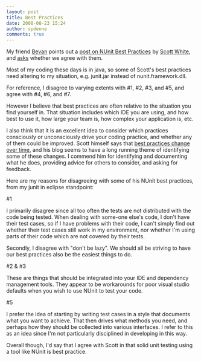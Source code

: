 ```yaml
---
layout: post
title: Best Practices
date: 2008-08-23 15:24
author: spdenne
comments: true
---
```


My friend [Bevan](http://www.nichesoftware.co.nz/) points out a 
[post on NUnit Best Practices](http://scottwhite.blogspot.com/2008/05/nunit-best-practices.html) by 
[Scott White](http://scottwhite.blogspot.com/), and [asks](http://www.nichesoftware.co.nz/2008/08/21/nunit-best-practices.html)
whether we agree with them.
 
<!--more-->

Most of my coding these days is in java, so some of Scott's best practices need altering to my situation, e.g.
junit.jar instead of nunit.framework.dll.
 
For reference, I disagree to varying extents with #1, #2, #3, and #5, and agree with #4, #6, and #7.
 
However I believe that best practices are often relative to the situation you find yourself in. That situation includes
which IDE you are using, and how best to use it, how large your team is, how complex your application is, etc.
 
I also think that it is an excellent idea to consider which practices consciously or unconsciously drive your coding
practice, and whether any of them could be improved. Scott himself says that 
[best practices change over time](http://scottwhite.blogspot.com/2008/07/programming-mantras.html), 
and his blog seems to have a long running theme
of identifying some of these changes. I commend him for identifying and documenting what he does, providing advice for
others to consider, and asking for feedback.
 
Here are my reasons for disagreeing with some of his NUnit best practices, from my junit in eclipse standpoint:
 
\#1
 
I primarily disagree since all too often the tests are not distributed with the code being tested. When dealing with
some-one else's code, I don't have their test cases, so if I have problems with their code, I can't simply find out
whether their test cases still work in my environment, nor whether I'm using parts of their code which are not covered
by their tests.
 
Secondly, I disagree with "don't be lazy". We should all be striving to have our best practices also be the easiest
things to do.
 
\#2 & #3
 
These are things that should be integrated into your IDE and dependency management tools. They appear to be workarounds
for poor visual studio defaults when you wish to use NUnit to test your code.
 
\#5
 
I prefer the idea of starting by writing test cases in a style that documents what you want to achieve. That then
drives what methods you need, and perhaps how they should be collected into various interfaces. I refer to this as an
idea since I'm not particularly disciplined in developing in this way.
 
Overall though, I'd say that I agree with Scott in that solid unit testing using a tool like NUnit is best practice.
